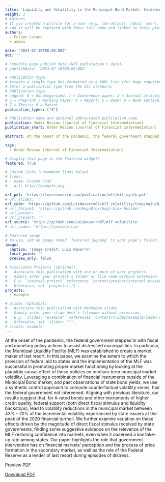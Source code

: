 ```yaml
---
title: 'Liquidity and Volatility in the Municipal Bond Market: Evidence from the Municipal Liquidity Facility and other early interventions'
weight: 3
# Authors
# If you created a profile for a user (e.g. the default `admin` user), write the username (folder name) here
# and it will be replaced with their full name and linked to their profile.
authors:
  - Felipe Lozano
  - admin

date: '2024-07-10T00:00:00Z'
doi: ''

# Schedule page publish date (NOT publication's date).
# publishDate: '2024-07-10T00:00:00Z'

# Publication type.
# Accepts a single type but formatted as a YAML list (for Hugo requirements).
# Enter a publication type from the CSL standard.
# Publication type.
# Legend: 0 = Uncategorized; 1 = Conference paper; 2 = Journal article;
# 3 = Preprint / Working Paper; 4 = Report; 5 = Book; 6 = Book section;
# 7 = Thesis; 8 = Patent
publication_types: ["8"]

# Publication name and optional abbreviated publication name.
publication: Under Review (Journal of Financial Intermediation)
publication_short: Under Review (Journal of Financial Intermediation)

abstract: At the onset of the pandemic, the federal government stepped in with fiscal and monetary policy actions to assist distressed municipalities. In particular, the Municipal Liquidity Facility (MLF) was established to create a market maker of last resort. In this paper, we examine the extent to which the provision of federal aid to states and the implementation of the MLF was successful in promoting proper market functioning by looking at the plausibly causal effect of these policies on medium-term municipal market volatility. Leveraging a combination of financial instruments outside of the Municipal Bond market, and past observations of state bond yields, we use a synthetic control approach to compute counterfactual volatility series, had the federal government not intervened. Aligning with previous literature, our results suggest that, for A-rated bonds and other instruments of higher credit quality, federal support (both direct fiscal stimulus and liquidity backstops), lead to volatility reductions in the municipal market between 43\% - 70\% of the incremental volatility experienced by state issuers at the peak of the 2020 financial turmoil. We further examine variation on these effects driven by the magnitude of direct fiscal stimulus received by state governments, finding some suggestive evidence on the relevance of the MLF restoring confidence into markets, even when it observed a low take-up rate among states. Our paper highlights the role that government intervention has on financial markets' perception and the process of price formation in the secondary market, as well as the role of the Federal Reserve as a lender of last resort during episodes of distress. 

tags:
  - Under Review (Journal of Financial Intermediation)

# Display this page in the Featured widget?
featured: true

# Custom links (uncomment lines below)
# links:
# - name: Custom Link
#   url: http://example.org

url_pdf: 'https://luisenavarro.com/publication/mlf/mlf_synth.pdf'
# url_slides: ''
url_code: 'https://github.com/LuisNavarro07/mlf_volatility/tree/main/0_Script'
# url_dataset: 'https://github.com/HugoBlox/hugo-blox-builder'
# url_poster: ''
# url_project: ''
url_source: 'https://github.com/LuisNavarro07/mlf_volatility'
# url_video: 'https://youtube.com'

# Featured image
# To use, add an image named `featured.jpg/png` to your page's folder.
image:
  caption: 'Image credit: Luis Navarro'
  focal_point: ''
  preview_only: false

# Associated Projects (optional).
#   Associate this publication with one or more of your projects.
#   Simply enter your project's folder or file name without extension.
#   E.g. `internal-project` references `content/project/internal-project/index.md`.
#   Otherwise, set `projects: []`.
projects:
  - example

# Slides (optional).
#   Associate this publication with Markdown slides.
#   Simply enter your slide deck's filename without extension.
#   E.g. `slides: "example"` references `content/slides/example/index.md`.
#   Otherwise, set `slides: ""`.
# slides: example
---
```


At the onset of the pandemic, the federal government stepped in with fiscal and monetary policy actions to assist distressed municipalities. In particular, the Municipal Liquidity Facility (MLF) was established to create a market maker of last resort. In this paper, we examine the extent to which the provision of federal aid to states and the implementation of the MLF was successful in promoting proper market functioning by looking at the plausibly causal effect of these policies on medium-term municipal market volatility. Leveraging a combination of financial instruments outside of the Municipal Bond market, and past observations of state bond yields, we use a synthetic control approach to compute counterfactual volatility series, had the federal government not intervened. Aligning with previous literature, our results suggest that, for A-rated bonds and other instruments of higher credit quality, federal support (both direct fiscal stimulus and liquidity backstops), lead to volatility reductions in the municipal market between 43\% - 70\% of the incremental volatility experienced by state issuers at the peak of the 2020 financial turmoil. We further examine variation on these effects driven by the magnitude of direct fiscal stimulus received by state governments, finding some suggestive evidence on the relevance of the MLF restoring confidence into markets, even when it observed a low take-up rate among states. Our paper highlights the role that government intervention has on financial markets' perception and the process of price formation in the secondary market, as well as the role of the Federal Reserve as a lender of last resort during episodes of distress. 

<a href="mlf_synth.pdf" target="_blank" class="btn btn-primary">Preview PDF</a>

<a href="mlf_synth.pdf" download class="btn btn-secondary">Download PDF</a>
